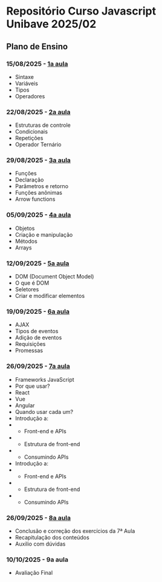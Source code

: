 # Repositório Curso Javascript Unibave 2025/02

## Plano de Ensino

### 15/08/2025 - [1a aula](https://github.com/Abnerlucasm/curso_javascript_202502/tree/master/aula-1)

- Sintaxe
- Variáveis
- Tipos
- Operadores

### 22/08/2025 - [2a aula](https://github.com/Abnerlucasm/curso_javascript_202502/tree/master/aula-2)

- Estruturas de controle
- Condicionais
- Repetições
- Operador Ternário

### 29/08/2025 - [3a aula](https://github.com/Abnerlucasm/curso_javascript_202502/tree/master/aula-3)

- Funções
- Declaração
- Parâmetros e retorno
- Funções anônimas
- Arrow functions

### 05/09/2025 - [4a aula](https://github.com/Abnerlucasm/curso_javascript_202502/tree/master/aula-4)

- Objetos
- Criação e manipulação
- Métodos
- Arrays

### 12/09/2025 - [5a aula](https://github.com/Abnerlucasm/curso_javascript_202502/tree/master/aula-5)

- DOM (Document Object Model)
- O que é DOM
- Seletores
- Criar e modificar elementos

### 19/09/2025 - [6a aula](https://github.com/Abnerlucasm/curso_javascript_202502/tree/master/aula-6)

- AJAX
- Tipos de eventos
- Adição de eventos
- Requisições
- Promessas

### 26/09/2025 - [7a aula](https://github.com/Abnerlucasm/curso_javascript_202502/tree/master/aula-7)

- Frameworks JavaScript
- Por que usar?
- React
- Vue
- Angular
- Quando usar cada um?
- Introdução a:
- - Front-end e APIs
- - Estrutura de front-end
- - Consumindo APIs
- Introdução a:
- - Front-end e APIs
- - Estrutura de front-end
- - Consumindo APIs

### 26/09/2025 - [8a aula](https://github.com/Abnerlucasm/curso_javascript_202502/tree/master/aula-8)

- Conclusão e correção dos exercícios da 7ª Aula
- Recapitulação dos conteúdos
- Auxilio com dúvidas

### 10/10/2025 - 9a aula

- Avaliação Final

